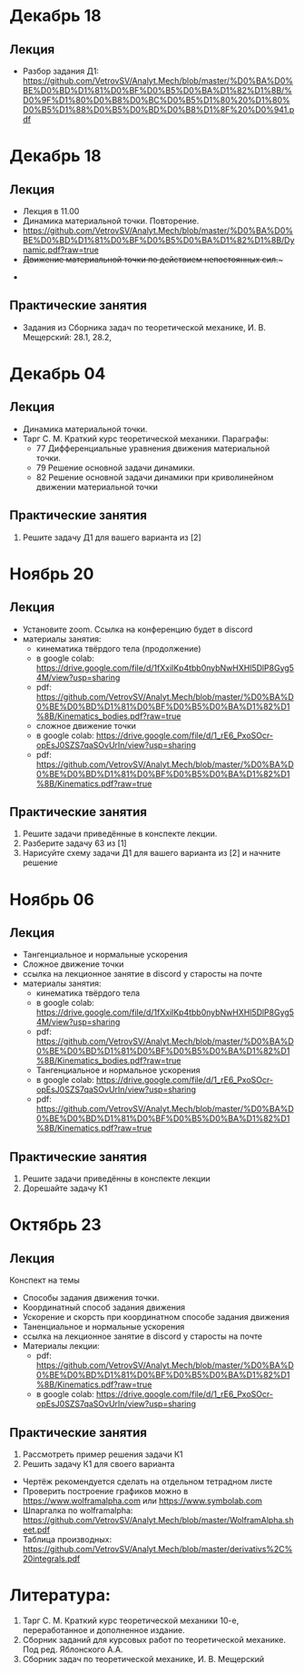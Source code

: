 # Декабрь 18
## Лекция 
- Разбор задания Д1: https://github.com/VetrovSV/Analyt.Mech/blob/master/%D0%BA%D0%BE%D0%BD%D1%81%D0%BF%D0%B5%D0%BA%D1%82%D1%8B/%D0%9F%D1%80%D0%B8%D0%BC%D0%B5%D1%80%20%D1%80%D0%B5%D1%88%D0%B5%D0%BD%D0%B8%D1%8F%20%D0%941.pdf


# Декабрь 18
## Лекция 
- Лекция в 11.00
- Динамика материальной точки. Повторение.
- https://github.com/VetrovSV/Analyt.Mech/blob/master/%D0%BA%D0%BE%D0%BD%D1%81%D0%BF%D0%B5%D0%BA%D1%82%D1%8B/Dynamic.pdf?raw=true
- ~~Движение материальной точки по действием непостоянных сил.~~~
- ~~~Работа. Импульс.~~~


## Практические занятия
- Задания из Сборника задач по теоретической механике, И. В. Мещерский: 28.1, 28.2, 




# Декабрь 04
## Лекция 
- Динамика материальной точки.
- Тарг С. М. Краткий курс теоретической механики. Параграфы: 
  - 77 Дифференциальные уравнения движения материальной точки. 
  - 79 Решение основной задачи динамики.
  - 82 Решение основной задачи динамики при криволинейном движении материальной точки



## Практические занятия
1. Решите задачу Д1 для вашего варианта из [2]



# Ноябрь 20
## Лекция 
- Установите zoom. Ссылка на конференцию будет в discord
- материалы занятия: 
  - кинематика твёрдого тела (продолжение)
  - в google colab: https://drive.google.com/file/d/1fXxilKp4tbb0nybNwHXHl5DlP8Gyg54M/view?usp=sharing
  - pdf: https://github.com/VetrovSV/Analyt.Mech/blob/master/%D0%BA%D0%BE%D0%BD%D1%81%D0%BF%D0%B5%D0%BA%D1%82%D1%8B/Kinematics_bodies.pdf?raw=true
  - сложное движение точки
  - в google colab: https://drive.google.com/file/d/1_rE6_PxoSOcr-opEsJ0SZS7qaSOvUrIn/view?usp=sharing
  - pdf: https://github.com/VetrovSV/Analyt.Mech/blob/master/%D0%BA%D0%BE%D0%BD%D1%81%D0%BF%D0%B5%D0%BA%D1%82%D1%8B/Kinematics.pdf?raw=true


## Практические занятия
1. Решите задачи приведённые в конспекте лекции.
2. Разберите задачу 63 из [1]
3. Нарисуйте схему задачи Д1 для вашего варианта из [2] и начните решение






# Ноябрь 06
## Лекция 
- Тангенциальное и нормальные ускорения
- Сложное движение точки
- ссылка на лекционное занятие в discord у старосты на почте
- материалы занятия: 
  - кинематика твёрдого тела
  - в google colab: https://drive.google.com/file/d/1fXxilKp4tbb0nybNwHXHl5DlP8Gyg54M/view?usp=sharing
  - pdf: https://github.com/VetrovSV/Analyt.Mech/blob/master/%D0%BA%D0%BE%D0%BD%D1%81%D0%BF%D0%B5%D0%BA%D1%82%D1%8B/Kinematics_bodies.pdf?raw=true
  - Тангенциальное и нормальное ускорения
  - в google colab: https://drive.google.com/file/d/1_rE6_PxoSOcr-opEsJ0SZS7qaSOvUrIn/view?usp=sharing
  - pdf: https://github.com/VetrovSV/Analyt.Mech/blob/master/%D0%BA%D0%BE%D0%BD%D1%81%D0%BF%D0%B5%D0%BA%D1%82%D1%8B/Kinematics.pdf?raw=true


## Практические занятия
1. Решите задачи приведённы в конспекте лекции
2. Дорешайте задачу К1




# Октябрь 23
## Лекция 
Конспект на темы
- Способы задания движения точки.
- Координатный способ задания движения
- Ускорение и скорсть при координатном способе задания движения
- Таненциальное и нормальные ускорения
- ссылка на лекционное занятие в discord у старосты на почте
- Материалы лекции: 
  - pdf: https://github.com/VetrovSV/Analyt.Mech/blob/master/%D0%BA%D0%BE%D0%BD%D1%81%D0%BF%D0%B5%D0%BA%D1%82%D1%8B/Kinematics.pdf?raw=true
  - в google colab: https://drive.google.com/file/d/1_rE6_PxoSOcr-opEsJ0SZS7qaSOvUrIn/view?usp=sharing


## Практические занятия
1. Рассмотреть пример решения задачи К1
1. Решить задачу К1 для своего варианта
- Чертёж рекомендуется сделать на отдельном тетрадном листе
- Проверить построение графиков можно в https://www.wolframalpha.com или https://www.symbolab.com
- Шпаргалка по wolframalpha: https://github.com/VetrovSV/Analyt.Mech/blob/master/WolframAlpha.sheet.pdf
- Таблица производных: https://github.com/VetrovSV/Analyt.Mech/blob/master/derivativs%2C%20integrals.pdf





# Литература:
1. Тарг С. М. Краткий курс теоретической механики 10-е, переработанное и дополненное издание.
1. Сборник заданий для курсовых работ по теоретической механике. Под ред. Яблонского А.А.
1. Сборник задач по теоретической механике, И. В. Мещерский
